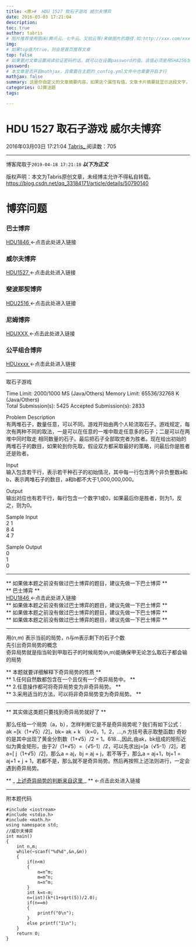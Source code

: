 ```yaml
---
title: <原>#  HDU 1527 取石子游戏 威尔夫博弈
date: 2016-03-03 17:21:04
description:
toc: true
author: tabris
# 图片推荐使用图床(腾讯云、七牛云、又拍云等)来做图片的路径.如:http://xxx.com/xxx.jpg
img: 
# 如果top值为true，则会是首页推荐文章
top: false
# 如果要对文章设置阅读验证密码的话，就可以在设置password的值，该值必须是用SHA256加密后的密码，防止被他人识破
password: 
# 本文章是否开启mathjax，且需要在主题的_config.yml文件中也需要开启才行
mathjax: false
summary: 这是你自定义的文章摘要内容，如果这个属性有值，文章卡片摘要就显示这段文字，否则程序会自动截取文章的部分内容作为摘要
categories: OJ算法题
tags:

---
```





#  HDU 1527 取石子游戏 威尔夫博弈

2016年03月03日 17:21:04  [ Tabris_ ](https://me.csdn.net/qq_33184171) 阅读数：705


--- 
 博客爬取于`2019-04-18 17:21:18`
***以下为正文***

版权声明：本文为Tabris原创文章，未经博主允许不得私自转载。
https://blog.csdn.net/qq_33184171/article/details/50790140

#  博弈问题

###  巴士博弈

[ HDU1846 ](http://blog.csdn.net/qq_33184171/article/details/50790076)
<-点击此处进入链接

###  威尔夫博弈

[ HDU1527 ](http://blog.csdn.net/qq_33184171/article/details/50790140)
<-点击此处进入链接

###  斐波那契博弈

[ HDU2516 ](http://acm.hdu.edu.cn/showproblem.php?pid=2516) <-点击此处进入链接

###  尼姆博弈

[ HDUXXX ](http://blog.csdn.net/qq_33184171/article/details/50813592)
<-点击此处进入链接

###  公平组合博弈

[ HDUxxxx ](asdfasd) <-点击此处进入链接

* * *

取石子游戏

Time Limit: 2000/1000 MS (Java/Others) Memory Limit: 65536/32768 K
(Java/Others)  
Total Submission(s): 5425 Accepted Submission(s): 2833

Problem Description  
有两堆石子，数量任意，可以不同。游戏开始由两个人轮流取石子。游戏规定，每次有两种不同的取法，一是可以在任意的一堆中取走任意多的石子；二是可以在两堆中同时取走
相同数量的石子。最后把石子全部取完者为胜者。现在给出初始的两堆石子的数目，如果轮到你先取，假设双方都采取最好的策略，问最后你是胜者还是败者。

Input  
输入包含若干行，表示若干种石子的初始情况，其中每一行包含两个非负整数a和b，表示两堆石子的数目，a和b都不大于1,000,000,000。

Output  
输出对应也有若干行，每行包含一个数字1或0，如果最后你是胜者，则为1，反之，则为0。

Sample Input  
2 1  
8 4  
4 7

Sample Output  
0  
1  
0

* * *

** 如果做本题之前没有做过巴士博弈的题目，建议先做一下巴士博弈 **   
** 巴士博弈 **   
[ HDU1846 ](http://blog.csdn.net/qq_33184171/article/details/50790076)
<-点击此处进入链接  
** 如果做本题之前没有做过巴士博弈的题目，建议先做一下巴士博弈 **   
** 如果做本题之前没有做过巴士博弈的题目，建议先做一下巴士博弈 **   
** 如果做本题之前没有做过巴士博弈的题目，建议先做一下巴士博弈 **

* * *

用(n,m) 表示当前的局势，n与m表示剩下的石子个数  
先引出奇异局势的概念  
奇异局势就是指当轮到甲取石子的时候局势(n,m)能确保甲无论怎么取石子都会输的局势

** 本题就要详细解释下奇异局势的性质 **   
** 1.任何自然数都包含在一个且仅有一个奇异局势中。 **   
** 2.任意操作都可将奇异局势变为非奇异局势。 **   
** 3.采用适当的方法，可以将非奇异局势变为奇异局势。 **

* * *

** 其实做这类题只要找到奇异局势就好了 **

那么任给一个局势（a，b），怎样判断它是不是奇异局势呢？我们有如下公式： ak =[k（1+√5）/2]，bk= ak + k （k=0，1，2，…,n
方括号表示取整函数) 奇妙的是其中出现了黄金分割数（1+√5）/2 =
1。618…,因此,由ak，bk组成的矩形近似为黄金矩形，由于2/（1+√5）=（√5-1）/2，可以先求出j=[a（√5-1）/2]，若a=[
j（1+√5）/2]，那么a = aj，bj = aj + j，若不等于，那么a = aj+1，bj+1 = aj+1 + j +
1，若都不是，那么就不是奇异局势。然后再按照上述法则进行，一定会遇到奇异局势。

** _ [ 上述奇异局势的判断来自这里 ](http://blog.csdn.net/smcwwh/article/details/5051239) _ ** <-点击此处进入链接 

* * *

附本题代码

    
    
    #include <iostream>
    #include <stdio.h>
    #include <math.h>
    using namespace std;
    //威尔夫博弈
    int main()
    {
        int n,m;
        while(~scanf("%d%d",&n,&m))
        {
            if(n<m)
            {
                n=n^m;
                m=m^n;
                n=n^m;
            }
            int k=n-m;
            n=(int)(k*(1+sqrt(5))/2.0);
            if(n==m)
            {
                printf("0\n");
            }
            else printf("1\n");
        }
        return 0;
    }
    
    

